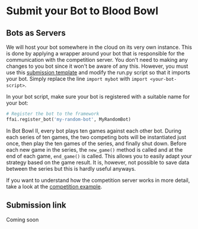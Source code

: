 # Submit your Bot to Blood Bowl

## Bots as Servers

We will host your bot somewhere in the cloud on its very own instance. This is done by applying a wrapper around your bot that 
is responsible for the communication with the competition server. You don't need to making any changes to you bot since it won't 
be aware of any this. However, you must use this [submission template](https://github.com/njustesen/bot-bowl-submission) and 
modify the run.py script so that it imports your bot. Simply replace the line ```import mybot``` with ```import <your-bot-script>```.

In your bot script, make sure your bot is registered with a suitable name for your bot:
```python
# Register the bot to the framework
ffai.register_bot('my-random-bot', MyRandomBot)
```

In Bot Bowl II, every bot plays ten games against each other bot. During each series of ten games, the two competing bots will 
be instantiated just once, then play the ten games of the series, and finally shut down. Before each new game in the series, the ```new_game()``` method is called and at the end of each game, ```end_game()``` is called. This allows you to easily adapt 
your strategy based on the game result. It is, however, not possible to save data between the series but this is hardly useful anyways. 

If you want to understand how the competition server works in more detail, take a look at the [competition example](https://github.com/njustesen/ffai/blob/master/examples/competition_example.py).

## Submission link

Coming soon
